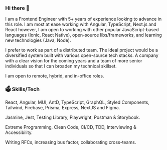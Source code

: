### Hi there 👋

I am a Frontend Engineer with 5+ years of experience looking to advance in this role. I am most at ease working with Angular, TypeScript, Next.js and React however, I am open to working with other popular JavaScript-based languages (Ionic, React Native), open-source libs/frameworks, and learning new technologies (Java, Node).

I prefer to work as part of a distributed team. The ideal project would be a diversified system built with various open-source tech stacks. A company with a clear vision for the coming years and a team of more senior individuals so that I can broaden my technical skillset.

I am open to remote, hybrid, and in-office roles.

### 🗳️ Skills/Tech

React, Angular, MUI, AntD, TypeScript, GraphQL, Styled Components, Tailwind, Firebase, Prisma, Express, NextJS and Figma.

Jasmine, Jest, Testing Library, Playwright, Postman & Storybook.

Extreme Programming, Clean Code, CI/CD, TDD, Interviewing & Accessibility.

Writing RFCs, increasing bus factor, collaborating cross-teams.

<!--
**emmanueliyanu21/emmanueliyanu21** is a ✨ _special_ ✨ repository because its `README.md` (this file) appears on your GitHub profile.

Here are some ideas to get you started:

- 🔭 I’m currently working on ...
- 🌱 I’m currently learning ...
- 👯 I’m looking to collaborate on ...
- 🤔 I’m looking for help with ...
- 💬 Ask me about ...
- 📫 How to reach me: ...
- 😄 Pronouns: ...
- ⚡ Fun fact: ...
-->
